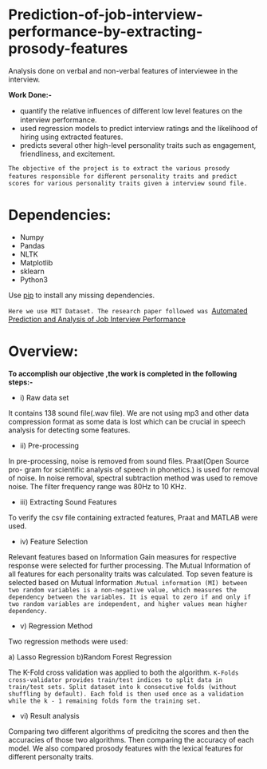 # Prediction-of-job-interview-performance-by-extracting-prosody-features
Analysis done on verbal and non-verbal features of interviewee in the interview.

**Work Done:-**
* quantify the relative inﬂuences of diﬀerent low level features on the interview performance.
* used regression models to predict interview ratings and the likelihood of hiring using extracted features.
* predicts several other high-level personality traits such as engagement, friendliness, and excitement.

`The objective of the project is to extract the various prosody features responsible for diﬀerent personality traits and predict scores for various personality traits given a interview sound file.`

# Dependencies:
* Numpy
* Pandas
* NLTK
* Matplotlib
* sklearn
* Python3

Use [pip](https://pypi.org/project/pip/) to install any missing dependencies.

```Here we use MIT Dataset. The research paper followed was ```[Automated Prediction and Analysis of Job Interview Performance](https://ieeexplore.ieee.org/document/7579163/)

# Overview:
**To accomplish our objective ,the work is completed in the following steps:-**
* i) Raw data set

It contains 138 sound file(.wav file). We are not using mp3 and other data
compression format as some data is lost which can be crucial in speech analysis
for detecting some features.

* ii) Pre-processing

In pre-processing, noise is removed from sound files. Praat(Open Source pro-
gram for scientific analysis of speech in phonetics.) is used for removal of noise.
In noise removal, spectral subtraction method was used to remove noise. The
filter frequency range was 80Hz to 10 KHz.

* iii) Extracting Sound Features

To verify the csv file containing extracted features, Praat and MATLAB were
used.

* iv) Feature Selection

Relevant features based on Information Gain measures for respective response
were selected for further processing. The Mutual Information of all features for each personality traits was calculated. Top seven feature is selected based on Mutual Information .`Mutual information (MI) between two random variables is a non-negative value, which measures the dependency between the variables. It is equal to zero if and only if two random variables are independent, and higher values mean higher dependency.`

* v) Regression Method

Two regression methods were used:

a) Lasso Regression b)Random Forest Regression

The K-Fold cross validation was applied to both the algorithm. `K-Folds cross-validator provides train/test indices to split data in   train/test sets. Split dataset into k consecutive folds (without shuffling by default). Each fold is then used once as a validation while the k - 1 remaining folds form the training set.`

* vi) Result analysis

Comparing two different algorithms of predicitng the scores and then the accuracies of those two algorithms.
Then comparing the accuracy of each model. We also compared prosody features with the lexical features for different personalty traits.


